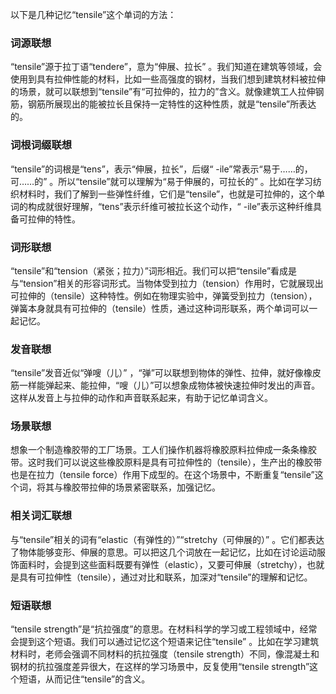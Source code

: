 以下是几种记忆“tensile”这个单词的方法：

### 词源联想
“tensile”源于拉丁语“tendere”，意为“伸展、拉长” 。我们知道在建筑等领域，会使用到具有拉伸性能的材料，比如一些高强度的钢材，当我们想到建筑材料被拉伸的场景，就可以联想到“tensile”有“可拉伸的，拉力的”含义。就像建筑工人拉伸钢筋，钢筋所展现出的能被拉长且保持一定特性的这种性质，就是“tensile”所表达的。

### 词根词缀联想
“tensile”的词根是“tens”，表示“伸展，拉长”，后缀“ -ile”常表示“易于……的，可……的” 。所以“tensile”就可以理解为“易于伸展的，可拉长的” 。比如在学习纺织材料时，我们了解到一些弹性纤维，它们是“tensile”，也就是可拉伸的，这个单词的构成就很好理解，“tens”表示纤维可被拉长这个动作，“ -ile”表示这种纤维具备可拉伸的特性。

### 词形联想
“tensile”和“tension（紧张；拉力）”词形相近。我们可以把“tensile”看成是与“tension”相关的形容词形式。当物体受到拉力（tension）作用时，它就展现出可拉伸的（tensile）这种特性。例如在物理实验中，弹簧受到拉力（tension），弹簧本身就具有可拉伸的（tensile）性质，通过这种词形联系，两个单词可以一起记忆。

### 发音联想
“tensile”发音近似“弹嗖（儿）” ，“弹”可以联想到物体的弹性、拉伸，就好像橡皮筋一样能弹起来、能拉伸，“嗖（儿）”可以想象成物体被快速拉伸时发出的声音。这样从发音上与拉伸的动作和声音联系起来，有助于记忆单词含义。

### 场景联想
想象一个制造橡胶带的工厂场景。工人们操作机器将橡胶原料拉伸成一条条橡胶带。这时我们可以说这些橡胶原料是具有可拉伸性的（tensile），生产出的橡胶带也是在拉力（tensile force）作用下成型的。在这个场景中，不断重复“tensile”这个词，将其与橡胶带拉伸的场景紧密联系，加强记忆。

### 相关词汇联想
与“tensile”相关的词有“elastic（有弹性的）”“stretchy（可伸展的）” 。它们都表达了物体能够变形、伸展的意思。可以把这几个词放在一起记忆，比如在讨论运动服饰面料时，会提到这些面料既要有弹性（elastic），又要可伸展（stretchy），也就是具有可拉伸性（tensile），通过对比和联系，加深对“tensile”的理解和记忆。

### 短语联想
“tensile strength”是“抗拉强度”的意思。在材料科学的学习或工程领域中，经常会提到这个短语。我们可以通过记忆这个短语来记住“tensile” 。比如在学习建筑材料时，老师会强调不同材料的抗拉强度（tensile strength）不同，像混凝土和钢材的抗拉强度差异很大，在这样的学习场景中，反复使用“tensile strength”这个短语，从而记住“tensile”的含义。 